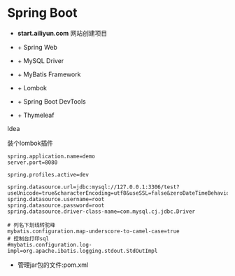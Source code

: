 # Spring Boot

- **start.ailiyun.com**  网站创建项目



- \+ Spring Web
- \+ MySQL Driver
- \+ MyBatis Framework

- \+ Lombok
- \+ Spring Boot DevTools
- \+ Thymeleaf



Idea

装个lombok插件







```
spring.application.name=demo
server.port=8080

spring.profiles.active=dev

spring.datasource.url=jdbc:mysql://127.0.0.1:3306/test?useUnicode=true&characterEncoding=utf8&useSSL=false&zeroDateTimeBehavior=convertToNull&serverTimezone=Asia/Shanghai
spring.datasource.username=root
spring.datasource.password=root
spring.datasource.driver-class-name=com.mysql.cj.jdbc.Driver

# 列名下划线转驼峰
mybatis.configuration.map-underscore-to-camel-case=true
# 控制台打印sql
#mybatis.configuration.log-impl=org.apache.ibatis.logging.stdout.StdOutImpl
```







- 管理jar包的文件:pom.xml